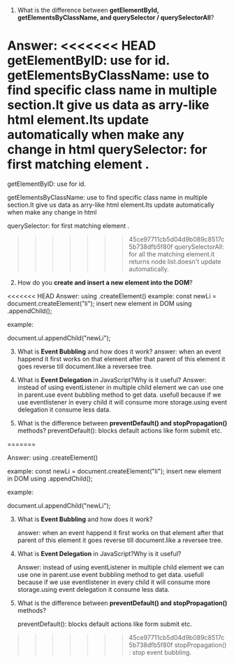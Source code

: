 1. What is the difference between **getElementById, getElementsByClassName, and querySelector / querySelectorAll**?

Answer:
<<<<<<< HEAD
getElementByID: use for id.
getElementsByClassName: use to find specific class name in multiple section.It give us data as arry-like html element.Its update automatically when make any change in html
querySelector: for first matching element .
=======

getElementByID: use for id.

getElementsByClassName: use to find specific class name in multiple section.It give us data as arry-like html element.Its update automatically when make any change in html

querySelector: for first matching element .

>>>>>>> 45ce97711cb5d04d9b089c8517c5b738dfb5f80f
querySelectorAll: for all the matching element.it returns node list.doesn't update automatically.

2. How do you **create and insert a new element into the DOM**?

<<<<<<< HEAD
Answer: using .createElement()
example:
const newLi = document.createElement("li");
insert new element in DOM using .appendChild();

example:

document.ul.appendChild("newLi");

3.  What is **Event Bubbling** and how does it work?
    answer: when an event happend it first works on that element after that parent of this element it goes reverse till document.like a reversee tree.

4.  What is **Event Delegation** in JavaScript?Why is it useful?
    Answer: instead of using eventListener in multiple child element we can use one in parent.use event bubbling method to get data.
    usefull because if we use eventlistener in every child it will consume more storage.using event delegation it consume less data.

5.  What is the difference between **preventDefault() and stopPropagation()** methods?
    preventDefault(): blocks default actions like form submit etc.

=======

Answer: using .createElement()

example:
const newLi = document.createElement("li");
insert new element in DOM using .appendChild();

example:

document.ul.appendChild("newLi");

3.  What is **Event Bubbling** and how does it work?

    answer: when an event happend it first works on that element after that parent of this element it goes reverse till document.like a reversee tree.

5.  What is **Event Delegation** in JavaScript?Why is it useful?

    Answer: instead of using eventListener in multiple child element we can use one in parent.use event bubbling method to get data.
    usefull because if we use eventlistener in every child it will consume more storage.using event delegation it consume less data.

6.  What is the difference between **preventDefault() and stopPropagation()** methods?

   
    preventDefault(): blocks default actions like form submit etc.

>>>>>>> 45ce97711cb5d04d9b089c8517c5b738dfb5f80f
    stopPropagation() : stop event bubbling.
